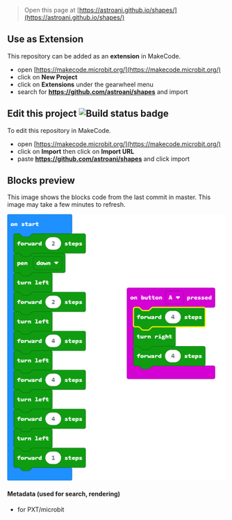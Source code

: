 
> Open this page at [https://astroani.github.io/shapes/](https://astroani.github.io/shapes/)

## Use as Extension

This repository can be added as an **extension** in MakeCode.

* open [https://makecode.microbit.org/](https://makecode.microbit.org/)
* click on **New Project**
* click on **Extensions** under the gearwheel menu
* search for **https://github.com/astroani/shapes** and import

## Edit this project ![Build status badge](https://github.com/astroani/shapes/workflows/MakeCode/badge.svg)

To edit this repository in MakeCode.

* open [https://makecode.microbit.org/](https://makecode.microbit.org/)
* click on **Import** then click on **Import URL**
* paste **https://github.com/astroani/shapes** and click import

## Blocks preview

This image shows the blocks code from the last commit in master.
This image may take a few minutes to refresh.

![A rendered view of the blocks](https://github.com/astroani/shapes/raw/master/.github/makecode/blocks.png)

#### Metadata (used for search, rendering)

* for PXT/microbit
<script src="https://makecode.com/gh-pages-embed.js"></script><script>makeCodeRender("{{ site.makecode.home_url }}", "{{ site.github.owner_name }}/{{ site.github.repository_name }}");</script>
